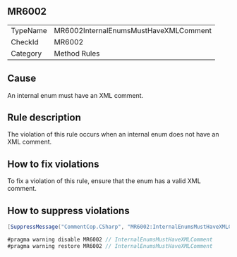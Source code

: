 ## MR6002

<table>
<tr>
  <td>TypeName</td>
  <td>MR6002InternalEnumsMustHaveXMLComment</td>
</tr>
<tr>
  <td>CheckId</td>
  <td>MR6002</td>
</tr>
<tr>
  <td>Category</td>
  <td>Method Rules</td>
</tr>
</table>

## Cause

An internal enum must have an XML comment.

## Rule description

The violation of this rule occurs when an internal enum does not have an XML comment.

## How to fix violations

To fix a violation of this rule, ensure that the enum has a valid XML comment.

## How to suppress violations

```csharp
[SuppressMessage("CommentCop.CSharp", "MR6002:InternalEnumsMustHaveXMLComment", Justification = "Reviewed.")]
```

```csharp
#pragma warning disable MR6002 // InternalEnumsMustHaveXMLComment
#pragma warning restore MR6002 // InternalEnumsMustHaveXMLComment
```